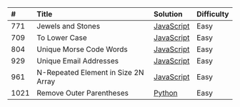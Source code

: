 |#  |Title                               |Solution  |Difficulty|
|:--|:-----------------------------------|:---------|:---------|
|771|Jewels and Stones                   |[JavaScript](https://github.com/nimpod/leetcode/blob/master/algorithms/jewels-and-stones/index.js)                  |Easy      |
|709|To Lower Case                       |[JavaScript](https://github.com/nimpod/leetcode/tree/master/algorithms/to-lower-case/index.js)                      |Easy      |
|804|Unique Morse Code Words             |[JavaScript](https://github.com/nimpod/leetcode/blob/master/algorithms/unique-morse-code-words/index.js)            |Easy      |
|929|Unique Email Addresses              |[JavaScript](https://github.com/nimpod/leetcode/blob/master/algorithms/unique-email-addresses/index.js)             |Easy      |
|961|N-Repeated Element in Size 2N Array |[JavaScript](https://github.com/nimpod/leetcode/blob/master/algorithms/N-repeated-element-in-size-2N-array/index.js)|Easy      |
|1021|Remove Outer Parentheses           |[Python](https://github.com/nimpod/leetcode/blob/master/algorithms/remove-outer-parentheses/main.py)|Easy      |    